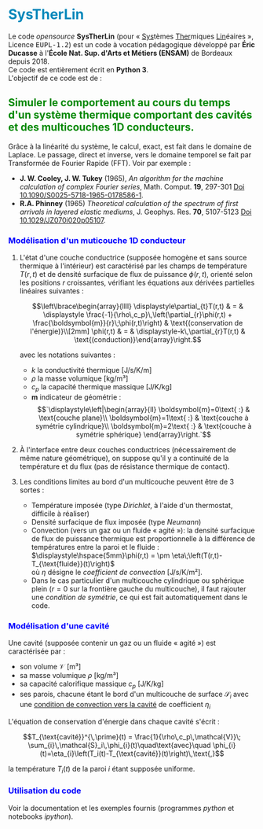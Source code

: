 
# <span style="color:#0088BB"> <b>SysTherLin</b> </span>

Le code  <i>opensource</i> <b>SysTherLin</b> (pour « <u>Sys</u>tèmes <u>Ther</u>miques <u>Lin</u>éaires », Licence <tt>EUPL-1.2</tt>) est un code à vocation pédagogique développé par <b>Éric Ducasse</b> à l'<b>École Nat. Sup. d'Arts et Métiers (ENSAM)</b> de Bordeaux depuis 2018.<br>
Ce code est entièrement écrit en <b>Python 3</b>.<br>
L'objectif de ce code est de :

## <span style="color:#008800"> <b>Simuler le comportement au cours du temps d'un système thermique comportant des cavités et des multicouches 1D conducteurs.</b> </span>

Grâce à la linéarité du système, le calcul, exact, est fait dans le domaine de Laplace. Le passage, direct et inverse, vers le domaine temporel se fait par Transformée de Fourier Rapide (FFT). Voir par exemple :

- <b>J. W. Cooley, J. W. Tukey</b> (1965), <i>An algorithm for the machine calculation of complex Fourier series</i>, Math. Comput. <b>19</b>, 297-301 [Doi 10.1090/S0025-5718-1965-0178586-1](https://dx.doi.org/10.1090/S0025-5718-1965-0178586-1).
- <b>R.A. Phinney</b> (1965) <i>Theoretical calculation of the spectrum of first arrivals in layered elastic mediums</i>, J. Geophys. Res. <b>70</b>, 5107-5123 [Doi 10.1029/JZ070i020p05107](https://dx.doi.org/10.1029/JZ070i020p05107).
<!-- end of the list -->

### <span style="color:#0000FF"> <b>Modélisation d'un muticouche 1D conducteur</b></span>

1. L'état d'une couche conductrice (supposée homogène et sans source 
thermique à l'intérieur) est caractérisé par les champs de température 
$`T(r,t)`$ et de densité surfacique de flux de puissance $`\phi(r,t)`$, 
orienté selon les positions $`r`$ croissantes, vérifiant les équations 
aux dérivées  partielles linéaires suivantes :  
    ```math
    \left\lbrace\begin{array}{llll} 
    \displaystyle\partial_{t}T(r,t) & = & 
    \displaystyle \frac{-1}{\rho\,c_p}\,\left(\partial_{r}\phi(r,t) 
    + \frac{\boldsymbol{m}}{r}\;\phi(r,t)\right) & 
    \text{(conservation de l'énergie)}\\[2mm] 
    \phi(r,t) & = & \displaystyle-k\,\partial_{r}T(r,t) & 
    \text{(conduction)}\end{array}\right.
    ```
    avec les notations suivantes : 
    - $`k`$ la conductivité thermique [J/s/K/m]
    - $`\rho`$ la masse volumique [kg/m³]
    - $`c_p`$ la capacité thermique massique [J/K/kg]
    - $`\boldsymbol{m}`$ indicateur de géométrie : 
    $$`\displaystyle\left|\begin{array}{ll} \boldsymbol{m}=0\text{ :} & 
    \text{couche plane}\\ \boldsymbol{m}=1\text{ :} & 
    \text{couche à symétrie cylindrique}\\ 
    \boldsymbol{m}=2\text{ :} & \text{couche à symétrie sphérique} 
    \end{array}\right.`$$

1. À l'interface entre deux couches conductrices (nécessairement de 
même nature géométrique), on suppose qu'il y a continuité de la 
température et du flux (pas de résistance thermique de contact).

1. Les conditions limites au bord d'un multicouche peuvent être de 3 sortes :

    - Température imposée (type <i>Dirichlet</i>, à l'aide d'un thermostat, 
    difficile à réaliser)
    - Densité surfacique de flux imposée (type <i>Neumann</i>)
    - Convection (vers un gaz ou un fluide « agité »): la densité surfacique
     de flux de puissance thermique est proportionnelle à la différence de 
     températures entre la paroi et le fluide :<br> 
     $`\displaystyle\hspace{5mm}\phi(r,t) =
     \pm \eta\;\left(T(r,t)-T_{\text{fluide}}(t)\right)`$<br>
     où $`\eta`$ désigne le <i>coefficient de convection</i> [J/s/K/m²].
    - Dans le cas particulier d'un multicouche cylindrique ou sphérique 
    plein ($`r=0`$ sur la frontière gauche du multicouche), 
    il faut rajouter une <i>condition de symétrie</i>,  ce qui est 
    fait automatiquement dans le code.
<!-- end of the list -->

### <span style="color:#0000FF"> <b>Modélisation d'une cavité</b></span>

Une cavité (supposée contenir un gaz ou un fluide « agité ») est 
caractérisée par :

- son volume $`\mathcal{V}`$ [m³]
- sa masse volumique $`\rho`$ [kg/m³]
- sa capacité calorifique massique $`c_p`$ [J/K/kg]
- ses parois, chacune étant le bord d'un multicouche de surface 
$`\mathcal{S}_i`$ avec une <u>condition de convection vers la cavité</u> de 
coefficient $`\eta_i`$

L'équation de conservation d'énergie dans chaque cavité s'écrit :
```math
T_{\text{cavité}}^{\,\prime}(t) = 
\frac{1}{\rho\,c_p\,\mathcal{V}}\;
\sum_{i}\,\mathcal{S}_i\,\phi_{i}(t)\quad\text{avec}\quad 
\phi_{i}(t)=\eta_{i}\left(T_i(t)-T_{\text{cavité}}(t)\right)\,\text{,}
```
la température $`T_i(t)`$ de la paroi $`i`$ étant supposée uniforme.

### <span style="color:#0000FF"> <b>Utilisation du code</b></span>

Voir la documentation et les exemples fournis (programmes <i>python</i> et notebooks <i>ipython</i>).
